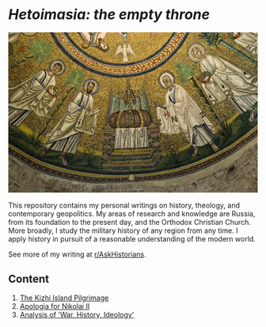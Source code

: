 # <i>Hetoimasia: the empty throne</i>

![](/writing/images/title.jpg)

This repository contains my personal writings on history, theology, and contemporary geopolitics. My areas of research and knowledge are Russia, from its foundation to the present day, and the Orthodox Christian Church. More broadly, I study the military history of any region from any time. I apply history in pursuit of a reasonable understanding of the modern world.

See more of my writing at [r/AskHistorians](https://www.reddit.com/r/AskHistorians/wiki/profiles/hamiltonkg).

## Content

1. [The Kizhi Island Pilgrimage](./writing/kizhi-island-pilgrimage.md)
2. [Apologia for Nikolai II](./writing/nikolai-ii-apologia/md)
3. [Analysis of 'War, History, Ideology'](./writing/war-history-ideology.md)